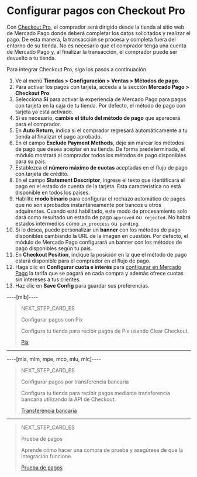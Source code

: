 # Configurar pagos con Checkout Pro 
 
Con [Checkout Pro](/developers/es/guides/checkout-pro/landing), el comprador será dirigido desde la tienda al sitio web de Mercado Pago donde deberá completar los datos solicitados y realizar el pago. De esta manera, la transacción se procesa y completa fuera del entorno de su tienda. No es necesario que el comprador tenga una cuenta de Mercado Pago y, al finalizar la transacción, el comprador puede ser devuelto a tu tienda.
 
Para integrar Checkout Pro, siga los pasos a continuación.
 
1. Ve al menú **Tiendas > Configuración > Ventas > Métodos de pago**.
2. Para activar los pagos con tarjeta, acceda a la sección **Mercado Pago > Checkout Pro**.
3. Selecciona **Sí** para activar la experiencia de Mercado Pago para pagos con tarjeta en la caja de tu tienda. Por defecto, el método de pago con tarjeta ya está activado.
4. Si es necesario, **cambie el título del método de pago** que aparecerá para el comprador.
5. En **Auto Return**, indica si el comprador regresará automáticamente a tu tienda al finalizar el pago aprobado.
6. En el campo **Exclude Payment Methods**, deje sin marcar los métodos de pago que desea aceptar en su tienda. De forma predeterminada, el módulo mostrará al comprador todos los métodos de pago disponibles para su país.
7. Establezca el **número máximo de cuotas** aceptadas en el flujo de pago con tarjeta de crédito.
8. En el campo **Statement Descriptor**, ingrese el texto que identificará el pago en el estado de cuenta de la tarjeta. Esta característica no está disponible en todos los países.
9. Habilite **modo binario** para configurar el rechazo automático de pagos que no son aprobados instantáneamente por bancos u otros adquirentes. Cuando está habilitado, este modo de procesamiento solo dará como resultado un estado de pago `approved` ou` rejected`. No habrá estados intermedios como `in_proccess` ou` pending`.
10. Si lo desea, puede personalizar un **banner** con los métodos de pago disponibles cambiando la URL de la imagen en cuestión. Por defecto, el módulo de Mercado Pago configurará un banner con los métodos de pago disponibles según tu país.
11. En **Checkout Position**, indique la posición en la que el método de pago estará disponible para el comprador en el flujo de pago.
12. Haga clic en **Configurar cuota e interés** para [configurar en Mercado Pago](https://www.mercadopago.com.ar/costs-section#from-section=menu) la tarifa que se pagará en cada compra y además ofrece cuotas sin intereses a tus clientes.
13. Haz clic en **Save Config** para guardar sus preferencias.

----[mlb]----
> NEXT_STEP_CARD_ES
>
> Configurar pagos con Pix
>
> Configura tu tienda para recibir pagos de Pix usando Clear Checkout.
>
> [Pix](/developers/es/docs/magento-two/payment-configuration/checkout-api/pix)
------------

----[mla, mlm, mpe, mco, mlu, mlc]----
> NEXT_STEP_CARD_ES
>
> Configurar pagos por transferencia bancaria
>
> Configura tu tienda para recibir pagos mediante transferencia bancaria utilizando la API de Checkout.
>
> [Transferencia bancaria](/developers/es/docs/magento-two/payment-configuration/checkout-api/bank-transfer)
------------

> NEXT_STEP_CARD_ES
>
> Prueba de pagos
>
> Aprende cómo hacer una compra de prueba y asegúrese de que la integración funcione.
>
> [Prueba de pagos](/developers/es/docs/magento-two/sales-processing/integration-test)